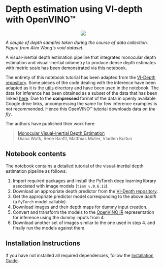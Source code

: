 # Depth estimation using VI-depth with OpenVINO™

<p align="center" width="100%">
    <img src="https://raw.githubusercontent.com/alexklwong/void-dataset/master/figures/void_samples.png"> 
    <figcaption>
        <span class="caption"> <i> A couple of depth samples taken during the course of data collection.</i> </span>
        <i class="photo-credit"> Figure from Alex Wong's void dataset.</i>
    </figcaption>
</p>

A visual-inertial depth estimation pipeline that integrates monocular depth estimation and visual-inertial odometry to produce dense depth estimates with metric scale has been demonstrated via this notebook. 

The entirety of this notebook tutorial has been adapted from the [VI-Depth repository](https://github.com/isl-org/VI-Depth). Some pieces of the code dealing with the inference have been adapted as it is the [utils](vi_depth_utils) directory and have been used in the notebook. The data for inference has been obtained as a subset of the data that has been linked [here](https://github.com/alexklwong/void-dataset/blob/master/README.md). Due to the **compressed** format of the data in openly available Google drive links, uncompressing the same for few inference examples is not recommended. Hence this OpenVINO™ tutorial downloads data *on the fly*.

The authors have published their work here:

> [Monocular Visual-Inertial Depth Estimation](https://arxiv.org/abs/2303.12134)  
> Diana Wofk, René Ranftl, Matthias Müller, Vladlen Koltun


## Notebook contents

The notebook contains a detailed tutorial of the visual-inertial depth estimation pipeline as follows:
1. Import required packages and install the PyTorch deep learning library associated with image models (`timm v.0.6.12`).
2. Download an appropriate depth predictor from the [VI-Depth repository](https://github.com/isl-org/VI-Depth/).
3. Get the appropriate predictor model corresponding to the above _depth_ (a `PyTorch` model callable).
4. Download images and their depth maps for dummy input creation.
5. Convert and transform the models to the [OpenVINO IR](https://docs.openvino.ai/2024/documentation/openvino-ir-format.html) representation for inference using the dummy inputs from 4.
6. Download another set of images similar to the one used in step 4. and finally run the models against them.


## Installation Instructions

If you have not installed all required dependencies, follow the [Installation Guide](https://github.com/pronoym99/openvino_notebooks/blob/master/README.md#-installation-guide).
